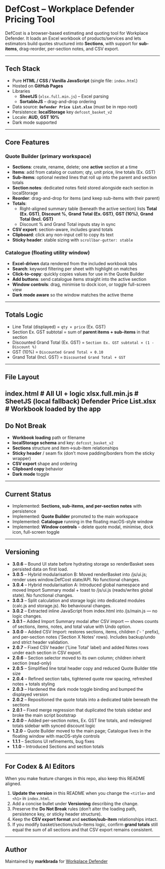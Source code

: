 # DefCost – Workplace Defender Pricing Tool

DefCost is a browser-based estimating and quoting tool for Workplace Defender.
It loads an Excel workbook of products/services and lets estimators build quotes structured into **Sections**, with support for **sub-items**, drag-reorder, per-section notes, and CSV export.

---

## Tech Stack

- Pure **HTML / CSS / Vanilla JavaScript** (single file: `index.html`)
- Hosted on **GitHub Pages**
- Libraries
  - **SheetJS** (`xlsx.full.min.js`) – Excel parsing
  - **SortableJS** – drag-and-drop ordering
- Data source: **`Defender Price List.xlsx`** (must be in repo root)
- Persistence: **localStorage** key `defcost_basket_v2`
- Locale: **AUD**, **GST 10%**
- Dark mode supported

---

## Core Features

### Quote Builder (primary workspace)

- **Sections**: create, rename, delete; one **active** section at a time
- **Items**: add from catalog or custom; qty, unit price, line totals (Ex. GST)
- **Sub-items**: optional nested lines that roll up into the parent and section totals
- **Section notes**: dedicated notes field stored alongside each section in localStorage
- **Reorder**: drag-and-drop for items (and keep sub-items with their parent)
- **Totals**:
  - Right-aligned summary table (beneath the active section) lists **Total (Ex. GST)**, **Discount %**, **Grand Total (Ex. GST)**, **GST (10%)**, **Grand Total (Incl. GST)**
  - Discount % and Grand Total inputs stay in sync
- **CSV export**: section-aware, includes grand totals
- **Clipboard**: click any non-input cell to copy its text
- **Sticky header**: stable sizing with `scrollbar-gutter: stable`

### Catalogue (floating utility window)
- **Excel-driven** data rendered from the included workbook tabs
- **Search**: keyword filtering per sheet with highlight on matches
- **Click-to-copy**: quickly copies values for use in the Quote Builder
- **Add buttons**: send catalogue items straight into the active section
- **Window controls**: drag, minimise to dock icon, or toggle full-screen view
- **Dark mode aware** so the window matches the active theme

---

## Totals Logic

- Line Total (displayed) = `qty × price` (Ex. GST)
- Section Ex. GST subtotal = sum of **parent items + sub-items** in that section
- Discounted Grand Total (Ex. GST) = `Section Ex. GST subtotal × (1 - Discount %)`
- GST (10%) = `Discounted Grand Total × 0.10`
- Grand Total (Incl. GST) = `Discounted Grand Total + GST`

---

## File Layout
index.html                 # All UI + logic
xlsx.full.min.js           # SheetJS (local fallback)
Defender Price List.xlsx   # Workbook loaded by the app
---

## Do Not Break

- **Workbook loading** path or filename
- **localStorage schema** and key: `defcost_basket_v2`
- **Sections** structure and item→sub-item relationships
- **Sticky header** / seam fix (don’t move padding/borders from the sticky wrapper)
- **CSV export** shape and ordering
- **Clipboard copy** behavior
- **Dark mode** toggle

---

## Current Status

- Implemented: **Sections, sub-items, and per-section notes** with persistence
- Implemented: **Quote Builder** promoted to the main workspace
- Implemented: **Catalogue** running in the floating macOS-style window
- Implemented: **Window controls** – delete quote modal, minimise, dock icon, full-screen toggle

---

## Versioning

- **3.0.6** – Bound UI state before hydrating storage so renderBasket sees persisted data on first load.
- **3.0.5** – Hybrid modularisation B: Moved renderBasket into /js/ui.js; render uses window.DefCost state/API. No functional changes.
- **3.0.4** – Hybrid modularisation A: Introduced global namespace and moved Import Summary modal + toast to /js/ui.js (reads/writes global state). No functional changes.
- **3.0.3** – Split calculation and storage logic into dedicated modules (calc.js and storage.js). No behavioural changes.
- **3.0.2** – Extracted inline JavaScript from index.html into /js/main.js — no logic changes.
- **3.0.1** – Added Import Summary modal after CSV import — shows counts of sections, items, notes, and total value with Undo option.
- **3.0.0** – Added CSV Import: restores sections, items, children ('- ' prefix), and per-section notes ('Section X Notes' rows). Includes backup/undo and strict header validation.
- **2.0.7** – Fixed CSV header ('Line Total' label) and added Notes rows under each section in CSV export.
- **2.0.6** – Section selector moved to its own column; children inherit section (read-only)
- **2.0.5** – Simplified line total header copy and reduced Quote Builder title size
- **2.0.4** – Refined section tabs, tightened quote row spacing, refreshed notes + totals styling
- **2.0.3** – Hardened the dark mode toggle binding and bumped the displayed version
- **2.0.2** – Repositioned the quote totals into a dedicated table beneath the sections
- **2.0.1** – Fixed merge regression that duplicated the totals sidebar and broke the main script bootstrap
- **2.0.0** – Added per-section notes, Ex. GST line totals, and redesigned totals sidebar with synced discount logic
- **1.2.0** – Quote Builder moved to the main page; Catalogue lives in the floating window with macOS-style controls
- **1.1.1** – Sections UI refinements, bug fixes
- **1.1.0** – Introduced Sections and section totals

---

## For Codex & AI Editors

When you make feature changes in this repo, also keep this README aligned.

1. **Update the version** in this README when you change the `<title>` and `<h1>` in `index.html`.
2. Add a concise bullet under **Versioning** describing the change.
3. Preserve the **Do Not Break** rules (don’t alter the loading path, persistence key, or sticky header structure).
4. Keep the **CSV export format** and **section/sub-item** relationships intact.
5. If you modify basket/sections/sub-items logic, confirm **grand totals** still equal the sum of all sections and that CSV export remains consistent.

---

## Author

Maintained by **markbrada** for [Workplace Defender](https://workplacedefender.com.au)
